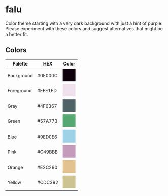 # falu
Color theme starting with a very dark background with just a hint of purple. Please experiment with these colors and suggest alternatives that might be a better fit.

## Colors
| Palette      | HEX     | Color                       |
| ------------ | ------- | --------------------------- |
| Background   | #0E000C | ![Colored box][background]  |
| Foreground   | #EFE1ED | ![Colored box][foreground]  |
| Gray         | #4F6367 | ![Colored box][gray]        |
| Green        | #57A773 | ![Colored box][green]       |
| Blue         | #9ED0E6 | ![Colored box][blue]        |
| Pink         | #C49BBB | ![Colored box][pink]        |
| Orange       | #E2C290 | ![Colored box][orange]      |
| Yellow       | #CDC392 | ![Colored box][yellow]      |

[background]:img/background.png
[foreground]:img/foreground.png
[gray]:img/gray.png
[green]:img/green.png
[blue]:img/blue.png
[pink]:img/pink.png
[orange]:img/orange.png
[yellow]:img/yellow.png
